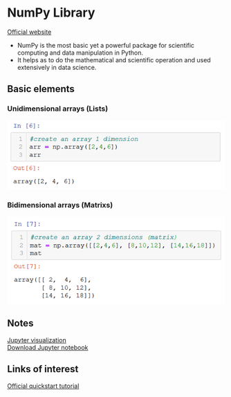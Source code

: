 # NumPy Library
[Official website](https://numpy.org/)


* NumPy is the most basic yet a powerful package for scientific computing and data manipulation in Python. 
* It helps as to do the mathematical and scientific operation and used extensively in data science. 

## Basic elements
### Unidimensional arrays (Lists)
 ![array](./Array.png)
 
### Bidimensional arrays (Matrixs)
 
 ![matrix](./Matrix.png)

## Notes
[Jupyter visualization](./NumPy_codes.html)
<br>
[Download Jupyter notebook](./NumPy_codes.ipynb)

## Links of interest
[Official quickstart tutorial](https://numpy.org/devdocs/user/quickstart.html)
